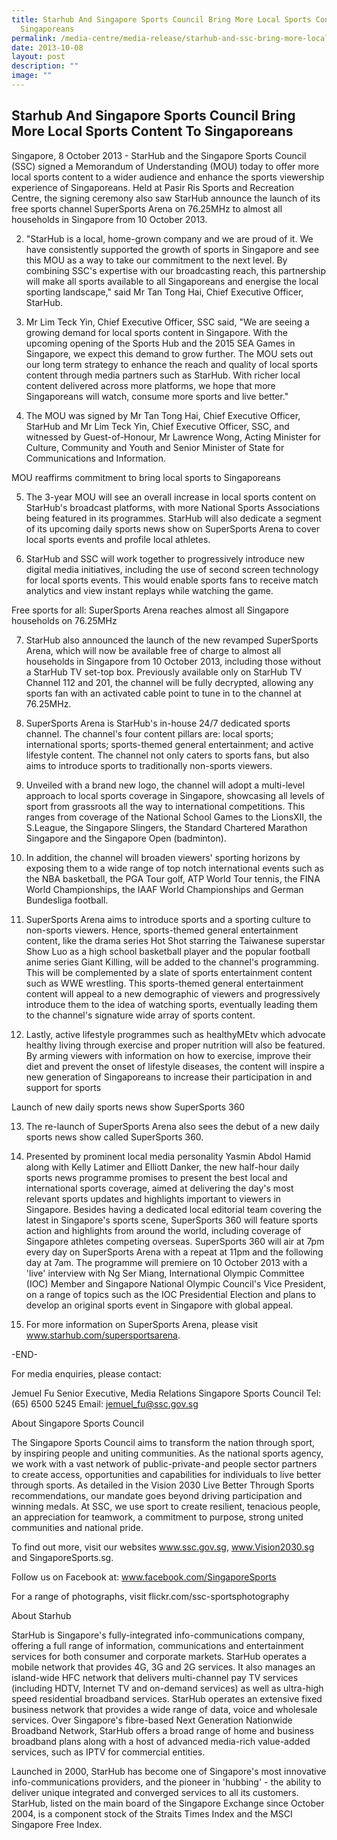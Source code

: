 ```yaml
---
title: Starhub And Singapore Sports Council Bring More Local Sports Content To
  Singaporeans
permalink: /media-centre/media-release/starhub-and-ssc-bring-more-local-sports-content/
date: 2013-10-08
layout: post
description: ""
image: ""
---
```

## **Starhub And Singapore Sports Council Bring More Local Sports Content To Singaporeans**

Singapore, 8 October 2013 - StarHub and the Singapore Sports Council (SSC) signed a Memorandum of Understanding (MOU) today to offer more local sports
content to a wider audience and enhance the sports viewership experience of Singaporeans. Held at Pasir Ris Sports and Recreation Centre, the signing ceremony also saw StarHub announce the launch of its free sports channel SuperSports Arena on 76.25MHz to almost all households in Singapore from 10 October 2013.

2. "StarHub is a local, home-grown company and we are proud of it. We have consistently supported the growth of sports in Singapore and see this MOU as a way to take our commitment to the next level. By combining SSC's expertise with our broadcasting reach, this partnership will make all sports available to all Singaporeans and energise the local sporting landscape," said Mr Tan Tong Hai, Chief Executive Officer, StarHub.

3. Mr Lim Teck Yin, Chief Executive Officer, SSC said, "We are seeing a growing demand for local sports content in Singapore. With the upcoming opening of the Sports Hub and the 2015 SEA Games in Singapore, we expect this demand to grow further. The MOU sets out our long term strategy to enhance the reach and quality of local sports content through media partners such as StarHub. With richer local content delivered across more platforms, we hope that more Singaporeans will watch, consume more sports and live better."

4. The MOU was signed by Mr Tan Tong Hai, Chief Executive Officer, StarHub and Mr Lim Teck Yin, Chief Executive Officer, SSC, and witnessed by Guest-of-Honour, Mr Lawrence Wong, Acting Minister for Culture, Community and Youth and Senior Minister of State for Communications and Information.

MOU reaffirms commitment to bring local sports to Singaporeans

5. The 3-year MOU will see an overall increase in local sports content on StarHub's broadcast platforms, with more National Sports Associations being featured in its programmes. StarHub will also dedicate a segment of its upcoming daily sports news show on SuperSports Arena to cover local sports events and profile local athletes.

6. StarHub and SSC will work together to progressively introduce new digital media initiatives, including the use of second screen technology for local sports events. This would enable sports fans to receive match analytics and view instant replays while watching the game.

Free sports for all: SuperSports Arena reaches almost all Singapore households on 76.25MHz

7. StarHub also announced the launch of the new revamped SuperSports Arena, which will now be available free of charge to almost all households in Singapore from 10 October 2013, including those without a StarHub TV set-top box. Previously available only on StarHub TV Channel 112 and 201, the channel will be fully decrypted, allowing any sports fan with an activated cable point to tune in to the channel at 76.25MHz.

8. SuperSports Arena is StarHub's in-house 24/7 dedicated sports channel. The channel's four content pillars are: local sports; international sports; sports-themed general entertainment; and active lifestyle content. The channel not only caters to sports fans, but also aims to introduce sports to traditionally non-sports viewers.

9. Unveiled with a brand new logo, the channel will adopt a multi-level approach to local sports coverage in Singapore, showcasing all levels of sport from grassroots all the way to international competitions. This ranges from coverage of the National School Games to the LionsXII, the S.League, the Singapore Slingers, the Standard Chartered Marathon Singapore and the Singapore Open (badminton).

10. In addition, the channel will broaden viewers' sporting horizons by exposing them to a wide range of top notch international events such as the NBA basketball, the PGA Tour golf, ATP World Tour tennis, the FINA World Championships, the IAAF World Championships and German Bundesliga football.

11. SuperSports Arena aims to introduce sports and a sporting culture to non-sports viewers. Hence, sports-themed general entertainment content, like the drama series Hot Shot starring the Taiwanese superstar Show Luo as a high school basketball player and the popular football anime series Giant Killing, will be added to the channel's programming. This will be complemented by a slate of sports entertainment content such as WWE wrestling. This sports-themed general entertainment content will appeal to a new demographic of viewers and progressively introduce them to the idea of watching sports, eventually leading them to the channel's signature wide array of sports content.

12. Lastly, active lifestyle programmes such as healthyMEtv which advocate healthy living through exercise and proper nutrition will also be featured. By arming viewers with information on how to exercise, improve their diet and prevent the onset of lifestyle diseases, the content will inspire a new generation of Singaporeans to increase their participation in and support for sports

Launch of new daily sports news show SuperSports 360

13. The re-launch of SuperSports Arena also sees the debut of a new daily sports news show called SuperSports 360.

14. Presented by prominent local media personality Yasmin Abdol Hamid along with Kelly Latimer and Elliott Danker, the new half-hour daily sports news programme promises to present the best local and international sports coverage, aimed at delivering the day's most relevant sports updates and highlights important to viewers in Singapore. Besides having a dedicated local editorial team covering the latest in Singapore's sports scene, SuperSports 360 will feature sports action and highlights from around the world, including coverage of Singapore athletes competing overseas.
SuperSports 360 will air at 7pm every day on SuperSports Arena with a repeat at 11pm and the following day at 7am. The programme will premiere on 10 October 2013 with a 'live' interview with Ng Ser Miang, International Olympic Committee (IOC) Member and Singapore National Olympic Council's Vice President, on a range of topics such as the IOC Presidential Election and plans to develop an original sports event in Singapore with global appeal.

15. For more information on SuperSports Arena, please visit www.starhub.com/supersportsarena.

-END-

For media enquiries, please contact:

Jemuel Fu
Senior Executive, Media Relations
Singapore Sports Council
Tel: (65) 6500 5245
Email: jemuel_fu@ssc.gov.sg

About Singapore Sports Council

The Singapore Sports Council aims to transform the nation through sport, by inspiring people and uniting communities. As the national sports agency, we work with a vast network of public-private-and people sector partners to create access, opportunities and capabilities for individuals to live better through sports. As detailed in the Vision 2030 Live Better Through Sports recommendations, our mandate goes beyond driving participation and winning medals. At SSC, we use sport to create resilient, tenacious people, an appreciation for teamwork, a commitment to purpose, strong united communities and national pride.

To find out more, visit our websites www.ssc.gov.sg, www.Vision2030.sg and SingaporeSports.sg.

Follow us on Facebook at: www.facebook.com/SingaporeSports

For a range of photographs, visit flickr.com/ssc-sportsphotography

About Starhub

StarHub is Singapore's fully-integrated info-communications company, offering a full range of information, communications and entertainment services for both consumer and corporate markets. StarHub operates a mobile network that provides 4G, 3G and 2G services. It also manages an island-wide HFC network that delivers multi-channel pay TV services (including HDTV, Internet TV and on-demand services) as well as ultra-high speed residential broadband services. StarHub operates an extensive fixed business network that provides a wide range of data, voice and wholesale services. Over Singapore's fibre-based Next Generation Nationwide Broadband Network, StarHub offers a broad range of home and business broadband plans along with a host of advanced media-rich value-added services, such as IPTV for commercial entities.

Launched in 2000, StarHub has become one of Singapore's most innovative info-communications providers, and the pioneer in 'hubbing' - the ability to deliver unique integrated and converged services to all its customers. StarHub, listed on the main board of the Singapore Exchange since October 2004, is a component stock of the Straits Times Index and the MSCI Singapore Free Index.
